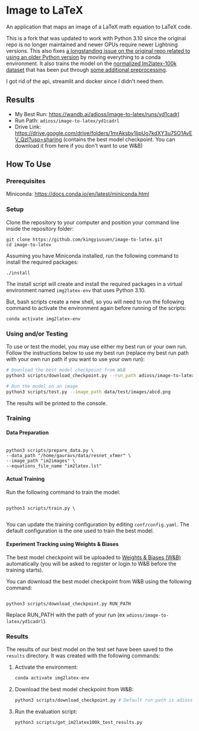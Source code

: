 # Image to LaTeX

An application that maps an image of a LaTeX math equation to LaTeX code.

This is a fork that was updated to work with Python 3.10 since the original repo is no longer maintained and newer GPUs require newer Lightning versions. This also fixes [a longstanding issue on the original repo related to using an older Python version](https://github.com/kingyiusuen/image-to-latex/issues/20) by moving everything to a conda environment. It also trains the model on the [normalized Im2latex-100k dataset](https://im2markup.yuntiandeng.com/data/) that has been put through [some additional preprocessing](https://github.com/Adi-UA/image-to-latex/blob/main/scripts/download_and_extract_data.py#L68-L94).

I got rid of the api, streamlit and docker since I didn't need them.

## Results

- My Best Run: https://wandb.ai/adioss/image-to-latex/runs/yd1cadrl
- Run Path: `adioss/image-to-latex/yd1cadrl`
- Drive Link: https://drive.google.com/drive/folders/1mrAksby1ljpUo7kdXY3u7SO1AvEV_QzI?usp=sharing (contains the best model checkpoint. You can download it from here if you don't want to use W&B)

## How To Use

### Prerequisites

Miniconda: https://docs.conda.io/en/latest/miniconda.html

### Setup

Clone the repository to your computer and position your command line inside the repository folder:

```
git clone https://github.com/kingyiusuen/image-to-latex.git
cd image-to-latex
```

Assuming you have Miniconda installed, run the following command to install the required packages:

```
./install
```

The install script will create and install the required packages in a virtual environment named `img2latex-env` that uses Python 3.10.

But, bash scripts create a new shell, so you will need to run the following command to activate the environment again before running of the scripts:

```
conda activate img2latex-env
```

### Using and/or Testing

To use or test the model, you may use either my best run or your own run. Follow the instructions below to use my best run (replace my best run path with your own run path if you want to use your own run):

```bash
# Download the best model checkpoint from W&B
python3 scripts/download_checkpoint.py --run_path adioss/image-to-latex/yd1cadrl

# Run the model on an image
python3 scripts/test.py --image_path data/test/images/abcd.png
```

The results will be printed to the console.

### Training

#### Data Preparation

```

python3 scripts/prepare_data.py \
--data_path "/home/gauravs/data/resnet_xfmer" \
--image_path "im2images" \
--equations_file_name "im2latex.lst"

```

#### Actual Training

Run the following command to train the model:

```

python3 scripts/train.py \


```

You can update the training configuration by editing `conf/config.yaml`. The default configuration is the one used to train the best model.

#### Experiment Tracking using Weights & Biases

The best model checkpoint will be uploaded to [Weights & Biases (W&B)](https://wandb.ai/) automatically (you will be asked to register or login to W&B before the training starts).

You can download the best model checkpoint from W&B using the following command:

```

python3 scripts/download_checkpoint.py RUN_PATH

```

Replace RUN_PATH with the path of your run (ex `adioss/image-to-latex/yd1cadrl`).

### Results

The results of our best model on the test set have been saved to the `results` directory. It was created with the following commands:

1. Activate the environment:

   ```bash
   conda activate img2latex-env
   ```

2. Download the best model checkpoint from W&B:

   ```bash
   python3 scripts/download_checkpoint.py # Default run path is adioss/image-to-latex/yd1cadrl
   ```

3. Run the evaluation script:
   ```bash
   python3 scripts/get_im2latex100k_test_results.py
   ```
